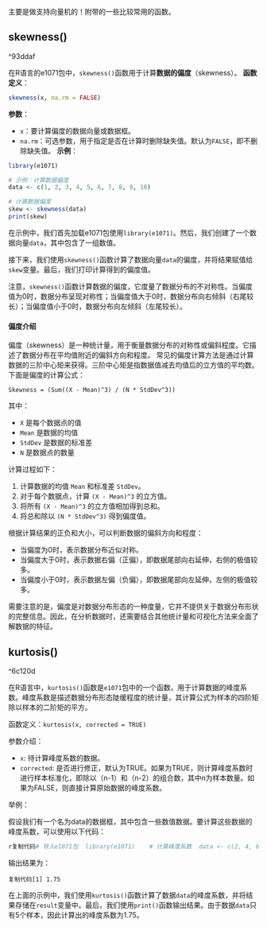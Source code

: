 主要是做支持向量机的！附带的一些比较常用的函数。

## skewness()

^93ddaf

在R语言的e1071包中，`skewness()`函数用于计算**数据的偏度**（skewness）。
**函数定义**：
```R
skewness(x, na.rm = FALSE)
```
**参数**：
- `x`：要计算偏度的数据向量或数据框。
- `na.rm`：可选参数，用于指定是否在计算时删除缺失值。默认为`FALSE`，即不删除缺失值。
**示例**：
```R
library(e1071)

# 示例：计算数据偏度
data <- c(1, 2, 3, 4, 5, 6, 7, 8, 9, 10)

# 计算数据偏度
skew <- skewness(data)
print(skew)
```
在示例中，我们首先加载e1071包使用`library(e1071)`。然后，我们创建了一个数据向量`data`，其中包含了一组数值。

接下来，我们使用`skewness()`函数计算了数据向量`data`的偏度，并将结果赋值给`skew`变量。最后，我们打印计算得到的偏度值。

注意，`skewness()`函数计算数据的偏度，它度量了数据分布的不对称性。当偏度值为0时，数据分布呈现对称性；当偏度值大于0时，数据分布向右倾斜（右尾较长）；当偏度值小于0时，数据分布向左倾斜（左尾较长）。

#### 偏度介绍
偏度（skewness）是一种统计量，用于衡量数据分布的对称性或偏斜程度。它描述了数据分布在平均值附近的偏斜方向和程度。
常见的偏度计算方法是通过计算数据的三阶中心矩来获得。三阶中心矩是指数据值减去均值后的立方值的平均数。
下面是偏度的计算公式：
```
Skewness = (Sum((X - Mean)^3) / (N * StdDev^3))
```
其中：
- `X` 是每个数据点的值
- `Mean` 是数据的均值
- `StdDev` 是数据的标准差
- `N` 是数据点的数量

计算过程如下：
1. 计算数据的均值 `Mean` 和标准差 `StdDev`。
2. 对于每个数据点，计算 `(X - Mean)^3` 的立方值。
3. 将所有 `(X - Mean)^3` 的立方值相加得到总和。
4. 将总和除以 `(N * StdDev^3)` 得到偏度值。

根据计算结果的正负和大小，可以判断数据的偏斜方向和程度：
- 当偏度为0时，表示数据分布近似对称。
- 当偏度大于0时，表示数据右偏（正偏），即数据尾部向右延伸，右侧的极值较多。
- 当偏度小于0时，表示数据左偏（负偏），即数据尾部向左延伸，左侧的极值较多。

需要注意的是，偏度是对数据分布形态的一种度量，它并不提供关于数据分布形状的完整信息。因此，在分析数据时，还需要结合其他统计量和可视化方法来全面了解数据的特征。

## kurtosis()

^6c120d

在R语言中，`kurtosis()`函数是`e1071`包中的一个函数，用于计算数据的峰度系数。峰度系数是描述数据分布形态陡缓程度的统计量，其计算公式为样本的四阶矩除以样本的二阶矩的平方。

函数定义：`kurtosis(x, corrected = TRUE)`

参数介绍：

- `x`: 待计算峰度系数的数据。
- `corrected`: 是否进行修正，默认为TRUE。如果为TRUE，则计算峰度系数时进行样本标准化，即除以（n-1）和（n-2）的组合数，其中n为样本数量。如果为FALSE，则直接计算原始数据的峰度系数。

举例：

假设我们有一个名为data的数据框，其中包含一些数值数据。要计算这些数据的峰度系数，可以使用以下代码：

```r
r复制代码# 导入e1071包  library(e1071)    # 计算峰度系数  data <- c(2, 4, 6, 8, 10)  result <- kurtosis(data)  print(result)
```

输出结果为：

```
复制代码[1] 1.75
```

在上面的示例中，我们使用`kurtosis()`函数计算了数据`data`的峰度系数，并将结果存储在`result`变量中。最后，我们使用`print()`函数输出结果。由于数据`data`只有5个样本，因此计算出的峰度系数为1.75。
